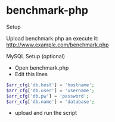 benchmark-php
=============

Setup

Upload benchmark.php an execute it:<br>
http://www.example.com/benchmark.php


MySQL Setup (optional)

- Open benchmark.php
- Edit this lines

```php
$arr_cfg['db.host'] = 'hostname';
$arr_cfg['db.user'] = 'username';
$arr_cfg['db.pw'] = 'password';
$arr_cfg['db.name'] = 'database';
```

- upload and run the script
